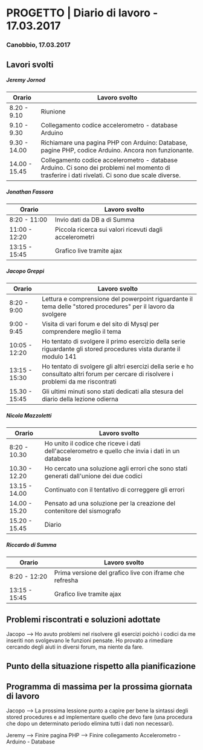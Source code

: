 

# PROGETTO | Diario di lavoro - 17.03.2017

### Canobbio, 17.03.2017

## Lavori svolti
##### Jeremy Jornod
|Orario        |Lavoro svolto                 |
|--------------|------------------------------|
|8.20 - 9.10 | Riunione|
|9.10 - 9.30 | Collegamento codice accelerometro - database Arduino |
|9.30 - 14.00 |Richiamare una pagina PHP con Arduino: Database, pagine PHP, codice Arduino. Ancora non funzionante.|
|14.00 - 15.45 |Collegamento codice accelerometro - database Arduino. Ci sono dei problemi nel momento di trasferire i dati rivelati. Ci sono due scale diverse.|

##### Jonathan Fassora
|Orario        |Lavoro svolto                 |
|--------------|------------------------------|
|8:20 - 11:00   |Invio dati da DB a di Summa |
|11:00 - 12:20   |Piccola ricerca sui valori ricevuti dagli accelerometri |
|13:15 - 15:45 |Grafico live tramite ajax |

##### Jacopo Greppi
|Orario        |Lavoro svolto                                     |
|--------------|--------------------------------------------------|
|8:20 - 9:00   | Lettura e comprensione del powerpoint riguardante il tema delle "stored procedures" per il lavoro da svolgere|
|9:00 - 9:45   | Visita di vari forum e del sito di Mysql per comprendere meglio il tema|
|10:05 - 12:20 | Ho tentato di svolgere il primo esercizio della serie riguardante gli stored procedures vista durante il modulo 141|
|13:15 - 15:30 | Ho tentato di svolgere gli altri esercizi della serie e ho consultato altri forum per cercare di risolvere i problemi da me riscontrati| 
|15.30 - 15:45 | Gli ultimi minuti sono stati dedicati alla stesura del diario della lezione odierna|                              |

##### Nicola Mazzoletti
|Orario        |Lavoro svolto                 |
|--------------|------------------------------|
|8:20 - 10.30  |Ho unito il codice che riceve i dati dell'accelerometro e quello che invia i dati in un database
|10.30 - 12.20 |Ho cercato una soluzione agli errori che sono stati generati dall'unione dei due codici
|13.15 - 14.00|Continuato con il tentativo di correggere gli errori|
|14.00 - 15.20|Pensato ad una soluzione per la creazione del contenitore del sismografo|   
|15.20 - 15.45|Diario|  

##### Riccardo di Summa
|Orario        |Lavoro svolto                 |
|--------------|------------------------------|
|8:20 - 12:20   |Prima versione del grafico live con iframe che refresha |
|13:15 - 15:45 |Grafico live tramite ajax |


##  Problemi riscontrati e soluzioni adottate
Jacopo --> Ho avuto problemi nel risolvere gli esercizi poichò i codici da me inseriti non svolgevano le funzioni pensate. Ho provato a rimediare cercando degli aiuti in diversi forum, ma niente da fare.


##  Punto della situazione rispetto alla pianificazione


## Programma di massima per la prossima giornata di lavoro
Jacopo --> La prossima lessione punto a capire per bene la sintassi degli stored procedures e ad implementare quello che devo fare (una procedura che dopo un determinato periodo elimina tutti i dati non necessari).

Jeremy --> Finire pagina PHP
       --> Finire collegamento Accelerometro - Arduino - Database


